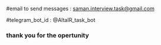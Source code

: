 #email to send messages : 
   saman.interview.task@gmail.com

#telegram_bot_id : 
      @AltaIR_task_bot



 ### thank you for the opertunity      
